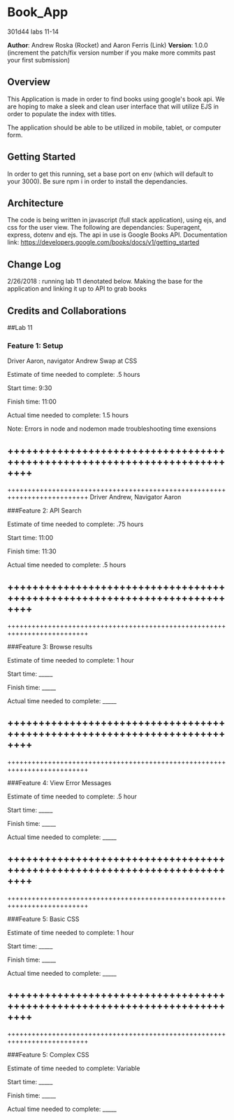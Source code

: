 # Book_App
301d44 labs 11-14

**Author**: Andrew Roska (Rocket) and Aaron Ferris (Link)
**Version**: 1.0.0 (increment the patch/fix version number if you make more commits past your first submission)

## Overview
This Application is made in order to find books using google's book api. We are hoping to make a sleek and clean user interface that will utilize EJS in order to populate the index with titles.

The application should be able to be utilized in mobile, tablet, or computer form.

## Getting Started
In order to get this running, set a base port on env (which will default to your 3000). Be sure npm i in order to install the dependancies. 

## Architecture
The code is being written in javascript (full stack application), using ejs, and css for the user view.
The following are dependancies: Superagent, express, dotenv and ejs.
The api in use is Google Books API. 
Documentation link: https://developers.google.com/books/docs/v1/getting_started



## Change Log
 2/26/2018 : running lab 11 denotated below. Making the base for the application and linking it up to API to grab books
## Credits and Collaborations
<!-- Give credit (and a link) to other people or resources that helped you build this application. -->

##Lab 11

### Feature 1: Setup
 
 Driver Aaron, navigator Andrew
 Swap at CSS

Estimate of time needed to complete: .5 hours

Start time: 9:30

Finish time: 11:00

Actual time needed to complete: 1.5 hours

Note: Errors in node and nodemon made troubleshooting time exensions

++++++++++++++++++++++++++++++++++++++++++++++++++++++++++++++++++++++++++
--------------------------------------------------------------------------
++++++++++++++++++++++++++++++++++++++++++++++++++++++++++++++++++++++++++
Driver Andrew, Navigator Aaron

###Feature 2: API Search

Estimate of time needed to complete: .75 hours

Start time: 11:00

Finish time: 11:30

Actual time needed to complete: .5 hours

++++++++++++++++++++++++++++++++++++++++++++++++++++++++++++++++++++++++++
--------------------------------------------------------------------------
++++++++++++++++++++++++++++++++++++++++++++++++++++++++++++++++++++++++++


###Feature 3: Browse results

Estimate of time needed to complete: 1 hour

Start time: _____

Finish time: _____

Actual time needed to complete: _____

++++++++++++++++++++++++++++++++++++++++++++++++++++++++++++++++++++++++++
--------------------------------------------------------------------------
++++++++++++++++++++++++++++++++++++++++++++++++++++++++++++++++++++++++++


###Feature 4: View Error Messages 

Estimate of time needed to complete: .5 hour

Start time: _____

Finish time: _____

Actual time needed to complete: _____

++++++++++++++++++++++++++++++++++++++++++++++++++++++++++++++++++++++++++
--------------------------------------------------------------------------
++++++++++++++++++++++++++++++++++++++++++++++++++++++++++++++++++++++++++


###Feature 5: Basic CSS

Estimate of time needed to complete: 1 hour

Start time: _____

Finish time: _____

Actual time needed to complete: _____

++++++++++++++++++++++++++++++++++++++++++++++++++++++++++++++++++++++++++
--------------------------------------------------------------------------
++++++++++++++++++++++++++++++++++++++++++++++++++++++++++++++++++++++++++


###Feature 5: Complex CSS

Estimate of time needed to complete:  Variable

Start time: _____

Finish time: _____

Actual time needed to complete: _____
